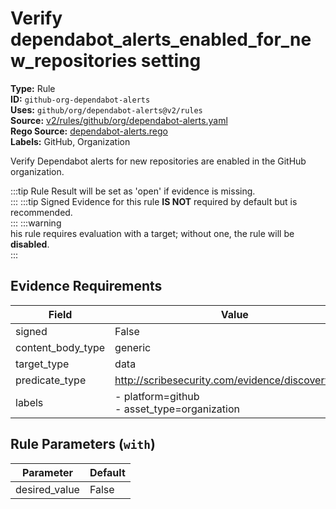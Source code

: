 # Verify dependabot_alerts_enabled_for_new_repositories setting  
**Type:** Rule  
**ID:** `github-org-dependabot-alerts`  
**Uses:** `github/org/dependabot-alerts@v2/rules`  
**Source:** [v2/rules/github/org/dependabot-alerts.yaml](https://github.com/scribe-public/sample-policies/v2/rules/github/org/dependabot-alerts.yaml)  
**Rego Source:** [dependabot-alerts.rego](https://github.com/scribe-public/sample-policies/v2/rules/github/org/dependabot-alerts.rego)  
**Labels:** GitHub, Organization  

Verify Dependabot alerts for new repositories are enabled in the GitHub organization.

:::tip 
Rule Result will be set as 'open' if evidence is missing.  
::: 
:::tip 
Signed Evidence for this rule **IS NOT** required by default but is recommended.  
::: 
:::warning  
his rule requires evaluation with a target; without one, the rule will be **disabled**.  
::: 

## Evidence Requirements  
| Field | Value |
|-------|-------|
| signed | False |
| content_body_type | generic |
| target_type | data |
| predicate_type | http://scribesecurity.com/evidence/discovery/v0.1 |
| labels | - platform=github<br/>- asset_type=organization |

## Rule Parameters (`with`)  
| Parameter | Default |
|-----------|---------|
| desired_value | False |
